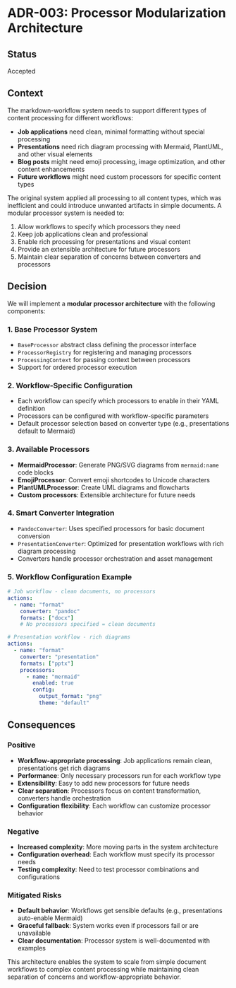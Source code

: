 # ADR-003: Processor Modularization Architecture

## Status

Accepted

## Context

The markdown-workflow system needs to support different types of content processing for different workflows:

- **Job applications** need clean, minimal formatting without special processing
- **Presentations** need rich diagram processing with Mermaid, PlantUML, and other visual elements
- **Blog posts** might need emoji processing, image optimization, and other content enhancements
- **Future workflows** might need custom processors for specific content types

The original system applied all processing to all content types, which was inefficient and could introduce unwanted artifacts in simple documents. A modular processor system is needed to:

1. Allow workflows to specify which processors they need
2. Keep job applications clean and professional
3. Enable rich processing for presentations and visual content
4. Provide an extensible architecture for future processors
5. Maintain clear separation of concerns between converters and processors

## Decision

We will implement a **modular processor architecture** with the following components:

### 1. Base Processor System

- `BaseProcessor` abstract class defining the processor interface
- `ProcessorRegistry` for registering and managing processors
- `ProcessingContext` for passing context between processors
- Support for ordered processor execution

### 2. Workflow-Specific Configuration

- Each workflow can specify which processors to enable in their YAML definition
- Processors can be configured with workflow-specific parameters
- Default processor selection based on converter type (e.g., presentations default to Mermaid)

### 3. Available Processors

- **MermaidProcessor**: Generate PNG/SVG diagrams from `mermaid:name` code blocks
- **EmojiProcessor**: Convert emoji shortcodes to Unicode characters
- **PlantUMLProcessor**: Create UML diagrams and flowcharts
- **Custom processors**: Extensible architecture for future needs

### 4. Smart Converter Integration

- `PandocConverter`: Uses specified processors for basic document conversion
- `PresentationConverter`: Optimized for presentation workflows with rich diagram processing
- Converters handle processor orchestration and asset management

### 5. Workflow Configuration Example

```yaml
# Job workflow - clean documents, no processors
actions:
  - name: "format"
    converter: "pandoc"
    formats: ["docx"]
    # No processors specified = clean documents

# Presentation workflow - rich diagrams
actions:
  - name: "format"
    converter: "presentation"
    formats: ["pptx"]
    processors:
      - name: "mermaid"
        enabled: true
        config:
          output_format: "png"
          theme: "default"
```

## Consequences

### Positive

- **Workflow-appropriate processing**: Job applications remain clean, presentations get rich diagrams
- **Performance**: Only necessary processors run for each workflow type
- **Extensibility**: Easy to add new processors for future needs
- **Clear separation**: Processors focus on content transformation, converters handle orchestration
- **Configuration flexibility**: Each workflow can customize processor behavior

### Negative

- **Increased complexity**: More moving parts in the system architecture
- **Configuration overhead**: Each workflow must specify its processor needs
- **Testing complexity**: Need to test processor combinations and configurations

### Mitigated Risks

- **Default behavior**: Workflows get sensible defaults (e.g., presentations auto-enable Mermaid)
- **Graceful fallback**: System works even if processors fail or are unavailable
- **Clear documentation**: Processor system is well-documented with examples

This architecture enables the system to scale from simple document workflows to complex content processing while maintaining clean separation of concerns and workflow-appropriate behavior.
